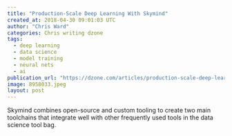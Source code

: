 ```yaml
---
title: "Production-Scale Deep Learning With Skymind"
created_at: 2018-04-30 09:01:03 UTC
author: "Chris Ward"
categories: Chris writing dzone
tags: 
  - deep learning
  - data science
  - model training
  - neural nets
  - ai
publication_url: "https://dzone.com/articles/production-scale-deep-learning-with-skymind"
image: 8958033.jpeg
layout: post
---
```

Skymind combines open-source and custom tooling to create two main toolchains that integrate well with other frequently used tools in the data science tool bag.

